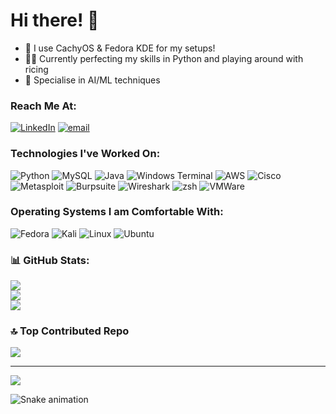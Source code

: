 <!-- start -->

# Hi there! 💫
* 🌈 I use CachyOS & Fedora KDE for my setups!
* 🧑‍💻 Currently perfecting my skills in Python and playing around with ricing
* 🌟 Specialise in AI/ML techniques

### Reach Me At:
[![LinkedIn](https://img.shields.io/badge/LinkedIn-%230077B5.svg?logo=linkedin&logoColor=white)](https://linkedin.com/in/rimantas-buivydas-94b834227) [![email](https://img.shields.io/badge/Gmail-D14836?style=for-the-badge&logo=gmail&logoColor=white)](mailto:rimvntas59@gmail.com) 

### Technologies I've Worked On:
![Python](https://img.shields.io/badge/python-3670A0?style=for-the-badge&logo=python&logoColor=ffdd54) ![MySQL](https://img.shields.io/badge/mysql-4479A1.svg?style=for-the-badge&logo=mysql&logoColor=white) ![Java](https://img.shields.io/badge/java-%23ED8B00.svg?style=for-the-badge&logo=openjdk&logoColor=white) ![Windows Terminal](https://img.shields.io/badge/Windows%20Terminal-%234D4D4D.svg?style=for-the-badge&logo=windows-terminal&logoColor=white) ![AWS](https://img.shields.io/badge/AWS-%23FF9900.svg?style=for-the-badge&logo=amazon-aws&logoColor=white) ![Cisco](https://img.shields.io/badge/cisco-%23049fd9.svg?style=for-the-badge&logo=cisco&logoColor=black) ![Metasploit](	https://img.shields.io/badge/metasploit-2596CD?style=for-the-badge&logo=metasploit&logoColor=white) ![Burpsuite](https://img.shields.io/badge/burpsuite-FF6633?style=for-the-badge&logo=burpsuite&logoColor=white) ![Wireshark](https://img.shields.io/badge/Wireshark-1679A7?style=for-the-badge&logo=Wireshark&logoColor=white) ![zsh](https://img.shields.io/badge/Zsh-F15A24?style=for-the-badge&logo=Zsh&logoColor=white) ![VMWare](https://img.shields.io/badge/VMware-231f20?style=for-the-badge&logo=VMware&logoColor=white)

### Operating Systems I am Comfortable With:
![Fedora](https://img.shields.io/badge/Fedora-51A2DA?style=for-the-badge&logo=fedora&logoColor=white) ![Kali](https://img.shields.io/badge/Kali_Linux-557C94?style=for-the-badge&logo=kali-linux&logoColor=white) ![Linux](https://img.shields.io/badge/Linux-FCC624?style=for-the-badge&logo=linux&logoColor=black) ![Ubuntu](https://img.shields.io/badge/Ubuntu-E95420?style=for-the-badge&logo=ubuntu&logoColor=white)

### 📊 GitHub Stats:
![](https://github-readme-stats.vercel.app/api?username=gi3lagi3la&theme=default&hide_border=false&include_all_commits=true&count_private=false)<br/>
![](https://nirzak-streak-stats.vercel.app/?user=gi3lagi3la&theme=default&hide_border=false)<br/>
![](https://github-readme-stats.vercel.app/api/top-langs/?username=gi3lagi3la&theme=default&hide_border=false&include_all_commits=true&count_private=false&layout=compact)

### 🔝 Top Contributed Repo
![](https://github-contributor-stats.vercel.app/api?username=gi3lagi3la&limit=5&theme=default&combine_all_yearly_contributions=true)

---
[![](https://visitcount.itsvg.in/api?id=gi3lagi3la&icon=0&color=0)](https://visitcount.itsvg.in)

![Snake animation](https://raw.githubusercontent.com/gi3lagi3la/gi3lagi3la/output/github-contribution-grid-snake.svg)

<!-- end -->
